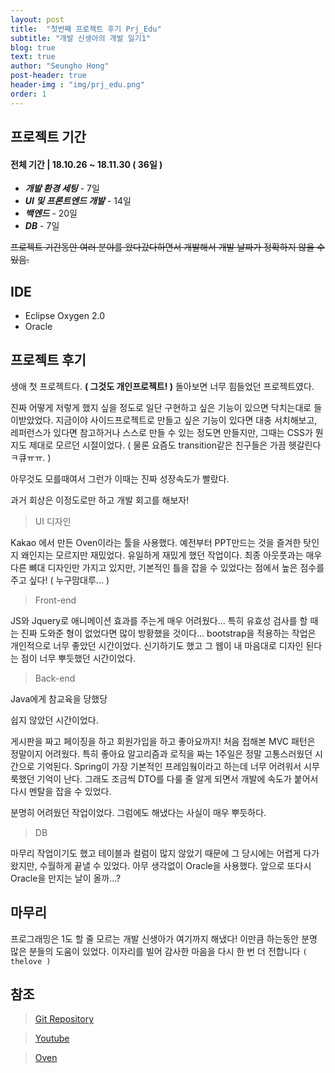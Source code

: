 ```yaml
---
layout: post
title:  "첫번째 프로젝트 후기 Prj_Edu"
subtitle: "개발 신생아의 개발 일기1"
blog: true
text: true
author: "Seungho Hong"
post-header: true
header-img : "img/prj_edu.png"
order: 1
---
```




## 프로젝트 기간

#### 전체 기간  |   18.10.26 ~ 18.11.30  ( 36일 )

- ***개발 환경 세팅***  - 7일
- ***UI 및 프론트엔드 개발*** - 14일
- ***백엔드*** - 20일
- ***DB*** - 7일
 
 ~~프로젝트 기간동안 여러 분야를 왔다갔다하면서 개발해서 개발 날짜가 정확하지 않을 수 있음.~~

## IDE

-  Eclipse Oxygen 2.0
- Oracle

## 프로젝트 후기

 생애 첫 프로젝트다. **( 그것도 개인프로젝트! )**
돌아보면 너무 힘들었던 프로젝트였다.

 진짜 어떻게 저렇게 했지 싶을 정도로 일단 구현하고 싶은 기능이 있으면 닥치는대로 들이받았었다.
지금이야 사이드프로젝트로 만들고 싶은 기능이 있다면 대충 서치해보고,
레퍼런스가 있다면 참고하거나 스스로 만들 수 있는 정도면 만들지만,
그때는 CSS가 뭔지도 제대로 모르던 시절이었다. ( 물론 요즘도 transition같은 친구들은 가끔 헷갈린다ㅋ큐ㅠㅠ. )

아무것도 모를때여서 그런가 이때는 진짜 성장속도가 빨랐다.

과거 회상은 이정도로만 하고 개발 회고를 해보자!

> UI 디자인

Kakao 에서 만든 Oven이라는 툴을 사용했다.
예전부터 PPT만드는 것을 즐겨한 탓인지 왜인지는 모르지만 재밌었다.
유일하게 재밌게 했던 작업이다.
최종 아웃풋과는 매우 다른 뼈대 디자인만 가지고 있지만, 기본적인 틀을 잡을 수 있었다는 점에서 높은 점수를 주고 싶다! ( 누구맘대루... )


> Front-end 

JS와 Jquery로 애니메이션 효과를 주는게 매우 어려웠다...
특히 유효성 검사를 할 때는 진짜 도와준 형이 없었다면 많이 방황했을 것이다...
bootstrap을 적용하는 작업은 개인적으로 너무 좋았던 시간이었다.
신기하기도 했고 그 웹이 내 마음대로 디자인 된다는 점이 너무 뿌듯했던 시간이었다.

> Back-end

Java에게 참교육을 당했당

쉽지 않았던 시간이었다.

게시판을 짜고 페이징을 하고 회원가입을 하고 좋아요까지!
처음 접해본 MVC 패턴은 정말이지 어려웠다.
특히 좋아요 알고리즘과 로직을 짜는 1주일은 정말 고통스러웠던 시간으로 기억된다.
Spring이 가장 기본적인 프레임웤이라고 하는데 너무 어려워서 시무룩했던 기억이 난다.
그래도 조금씩 DTO를 다룰 줄 알게 되면서 개발에 속도가 붙어서 다시 멘탈을 잡을 수 있었다.

분명히 어려웠던 작업이었다.
그럼에도 해냈다는 사실이 매우 뿌듯하다.

> DB

마무리 작업이기도 했고 테이블과 컬럼이 많지 않았기 때문에 그 당시에는 어렵게 다가왔지만, 수월하게 끝낼 수 있었다.
아무 생각없이 Oracle을 사용했다.
앞으로 또다시 Oracle을 만지는 날이 올까...?

## 마무리
프로그래밍은 1도 할 줄 모르는 개발 신생아가 여기까지 해냈다!
이만큼 하는동안 분명 많은 분들의 도움이 있었다. 
이자리를 빌어 감사한 마음을 다시 한 번 더 전합니다 `( thelove )`

## 참조 
 > [Git Repository](https://github.com/whatamelon/prj_edu)

>[Youtube](https://youtu.be/ALeRgVvS6-I)

>[Oven](https://ovenapp.io/project/uy1QHp5S0AdEbyF2dtP6kfNOzMLdspaH#Z8y3O)
